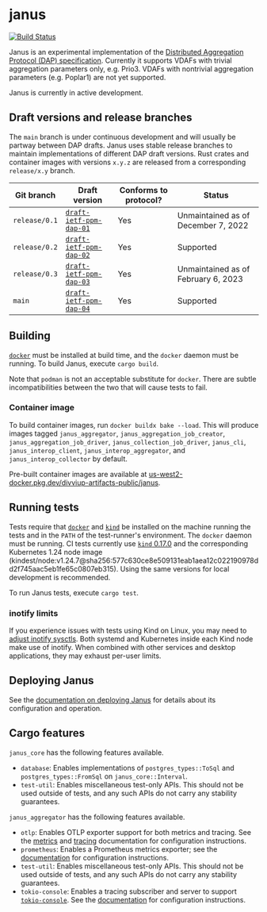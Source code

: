 # janus
[![Build Status]][actions]

[Build Status]: https://github.com/divviup/janus/workflows/ci-build/badge.svg
[actions]: https://github.com/divviup/janus/actions?query=branch%3Amain

Janus is an experimental implementation of the [Distributed Aggregation Protocol
(DAP) specification](https://datatracker.ietf.org/doc/draft-ietf-ppm-dap/).
Currently it supports VDAFs with trivial aggregation parameters only, e.g.
Prio3. VDAFs with nontrivial aggregation parameters (e.g. Poplar1) are not yet
supported.

Janus is currently in active development.

## Draft versions and release branches

The `main` branch is under continuous development and will usually be partway
between DAP drafts. Janus uses stable release branches to maintain
implementations of different DAP draft versions. Rust crates and container
images with versions `x.y.z` are released from a corresponding `release/x.y`
branch.

| Git branch | Draft version | Conforms to protocol? | Status |
| ---------- | ------------- | --------------------- | ------ |
| `release/0.1` | [`draft-ietf-ppm-dap-01`](https://datatracker.ietf.org/doc/draft-ietf-ppm-dap/01/) | Yes | Unmaintained as of December 7, 2022 |
| `release/0.2` | [`draft-ietf-ppm-dap-02`](https://datatracker.ietf.org/doc/draft-ietf-ppm-dap/02/) | Yes | Supported |
| `release/0.3` | [`draft-ietf-ppm-dap-03`](https://datatracker.ietf.org/doc/draft-ietf-ppm-dap/03/) | Yes | Unmaintained as of February 6, 2023 |
| `main` | [`draft-ietf-ppm-dap-04`](https://datatracker.ietf.org/doc/draft-ietf-ppm-dap/04/) | Yes | Supported |

## Building

[`docker`](https://www.docker.com) must be installed at build time, and the
`docker` daemon must be running. To build Janus, execute `cargo build`.

Note that `podman` is not an acceptable substitute for `docker`. There are
subtle incompatibilities between the two that will cause tests to fail.

### Container image

To build container images, run `docker buildx bake --load`. This will produce images
tagged `janus_aggregator`, `janus_aggregation_job_creator`,
`janus_aggregation_job_driver`, `janus_collection_job_driver`, `janus_cli`,
`janus_interop_client`, `janus_interop_aggregator`, and
`janus_interop_collector` by default.

Pre-built container images are available at
[us-west2-docker.pkg.dev/divviup-artifacts-public/janus](https://us-west2-docker.pkg.dev/divviup-artifacts-public/janus).

## Running tests

Tests require that [`docker`](https://www.docker.com) and
[`kind`](https://kind.sigs.k8s.io) be installed on the machine running the tests
and in the `PATH` of the test-runner's environment. The `docker` daemon must be
running. CI tests currently use [`kind`
0.17.0](https://github.com/kubernetes-sigs/kind/releases/tag/v0.17.0) and the
corresponding Kubernetes 1.24 node image
(kindest/node:v1.24.7@sha256:577c630ce8e509131eab1aea12c022190978dd2f745aac5eb1fe65c0807eb315).
Using the same versions for local development is recommended.

To run Janus tests, execute `cargo test`.

### inotify limits

If you experience issues with tests using Kind on Linux, you may need to [adjust
inotify
sysctls](https://kind.sigs.k8s.io/docs/user/known-issues/#pod-errors-due-to-too-many-open-files).
Both systemd and Kubernetes inside each Kind node make use of inotify. When
combined with other services and desktop applications, they may exhaust per-user
limits.

## Deploying Janus

See the [documentation on deploying Janus](docs/DEPLOYING.md) for details about
its configuration and operation.

## Cargo features

`janus_core` has the following features available.

* `database`: Enables implementations of `postgres_types::ToSql` and
  `postgres_types::FromSql` on `janus_core::Interval`.
* `test-util`: Enables miscellaneous test-only APIs. This should not be used
  outside of tests, and any such APIs do not carry any stability guarantees.

`janus_aggregator` has the following features available.

* `otlp`: Enables OTLP exporter support for both metrics and tracing. See the
  [metrics](docs/CONFIGURING_METRICS.md) and
  [tracing](docs/CONFIGURING_TRACING.md) documentation for configuration
  instructions.
* `prometheus`: Enables a Prometheus metrics exporter; see the
  [documentation](docs/CONFIGURING_METRICS.md) for configuration instructions.
* `test-util`: Enables miscellaneous test-only APIs. This should not be used
  outside of tests, and any such APIs do not carry any stability guarantees.
* `tokio-console`: Enables a tracing subscriber and server to support
  [`tokio-console`](https://github.com/tokio-rs/console). See the
  [documentation](docs/CONFIGURING_TOKIO_CONSOLE.md) for configuration
  instructions.
